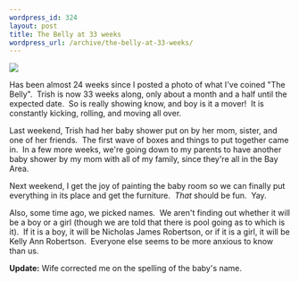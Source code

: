 ```yaml
--- 
wordpress_id: 324
layout: post
title: The Belly at 33 weeks
wordpress_url: /archive/the-belly-at-33-weeks/
---
```


<a href='http://static.flickr.com/1293/1244609363_ede99b7cc3_b.jpg' title='The Belly @ 33 weeks' details='http://www.flickr.com/photos/99026274@N00/1244609363/' detailsText='Flickr page' rel='lightbox'><img src='http://static.flickr.com/1293/1244609363_ede99b7cc3_m.jpg' border='0' class='floatright'></a> <p>Has been almost 24 weeks since I posted a photo of what I&#39;ve coined &quot;The Belly&quot;.&nbsp; Trish is now 33 weeks along, only about a month and a half until the expected date.&nbsp; So is really showing know, and boy is it a mover!&nbsp; It is constantly kicking, rolling, and moving all over.</p> <p>Last weekend, Trish had her baby shower put on by her mom, sister, and one of her friends.&nbsp; The first wave of boxes and things to put together came in.&nbsp; In a few more weeks, we&#39;re going down to my parents to have another baby shower by my mom with all of my family, since they&#39;re all in the Bay Area.</p> <p>Next weekend, I get the joy of painting the baby room so we can finally put everything in its place and get the furniture.&nbsp; <em>That</em> should be fun.&nbsp; Yay.</p> <p>Also, some time ago, we picked names.&nbsp; We aren&#39;t finding out whether it will be a boy or a girl (though we are&nbsp;told that there is pool going as to which is it).&nbsp; If it is a boy, it will be Nicholas James Robertson, or if it is a girl, it will be Kelly Ann Robertson.&nbsp; Everyone else seems to be more anxious to know than us.</p> <p><strong>Update:</strong> Wife corrected me on the spelling of the baby&#39;s name.</p>
         
